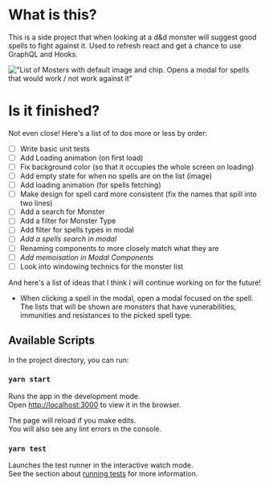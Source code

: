 # What is this?

This is a side project that when looking at a d&d monster will suggest good spells to fight against it.
Used to refresh react and get a chance to use GraphQL and Hooks.

!["List of Mosters with default image and chip. Opens a modal for spells that would work / not work against it"](./src/Assets/2.gif)

# Is it finished?

Not even close!
Here's a list of to dos more or less by order:

- [ ] Write basic unit tests
- [ ] Add Loading animation (on first load)
- [ ] Fix background color (so that it occupies the whole screen on loading)
- [ ] Add empty state for when no spells are on the list (image)
- [ ] Add loading animation (for spells fetching)
- [ ] Make design for spell card more consistent (fix the names that spill into two lines)
- [ ] Add a search for Monster
- [ ] Add a filter for Monster Type
- [ ] Add filter for spells types in modal
- [ ] _Add a spells search in modal_
- [ ] Renaming components to more closely match what they are
- [ ] _Add memoisation in Modal Components_
- [ ] Look into windowing technics for the monster list

And here's a list of ideas that I think I will continue working on for the future!

- When clicking a spell in the modal, open a modal focused on the spell. The lists that will be shown are monsters that have vunerabilities, immunities and resistances to the picked spell type.

## Available Scripts

In the project directory, you can run:

### `yarn start`

Runs the app in the development mode.\
Open [http://localhost:3000](http://localhost:3000) to view it in the browser.

The page will reload if you make edits.\
You will also see any lint errors in the console.

### `yarn test`

Launches the test runner in the interactive watch mode.\
See the section about [running tests](https://facebook.github.io/create-react-app/docs/running-tests) for more information.

